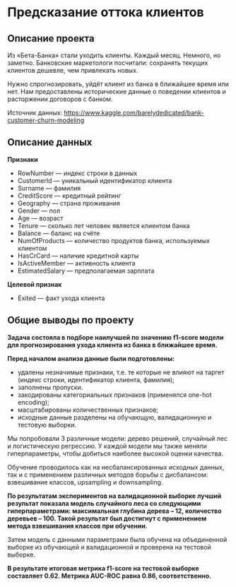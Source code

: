 # Предсказание оттока клиентов
## Описание проекта
Из «Бета-Банка» стали уходить клиенты. Каждый месяц. Немного, но заметно. Банковские маркетологи посчитали: сохранять текущих клиентов дешевле, чем привлекать новых.

Нужно спрогнозировать, уйдёт клиент из банка в ближайшее время или нет. Нам предоставлены исторические данные о поведении клиентов и расторжении договоров с банком.

Источник данных: https://www.kaggle.com/barelydedicated/bank-customer-churn-modeling

## Описание данных
**Признаки**
- RowNumber — индекс строки в данных
- CustomerId — уникальный идентификатор клиента
- Surname — фамилия
- CreditScore — кредитный рейтинг
- Geography — страна проживания
- Gender — пол
- Age — возраст
- Tenure — сколько лет человек является клиентом банка
- Balance — баланс на счёте
- NumOfProducts — количество продуктов банка, используемых клиентом
- HasCrCard — наличие кредитной карты
- IsActiveMember — активность клиента
- EstimatedSalary — предполагаемая зарплата

**Целевой признак**
- Exited — факт ухода клиента

## Общие выводы по проекту
**Задача состояла в подборе наилучшей по значению f1-score модели для прогнозирования ухода клиента из банка в ближайшее время.**

**Перед началом анализа данные были подготовлены:**
- удалены незначимые признаки, т.е. те которые не влияют на таргет (индекс строки, идентификатор клиента, фамилия);
- заполнены пропуски.
- закодированы категориальных признаков (применялся one-hot encoding);
- масштабированы количественных признаков;
- исходные данные разделены на обучающую, валидационную и тестовую выборки.

Мы попробовали 3 различные модели: дерево решений, случайный лес и логистическую регрессию. У каждой модели мы также меняли гиперпараметры, чтобы добиться наиболее высокой оценки качества.

Обучение проводилось как на несбалансированных исходных данных, так и с применением различных методов борьбы с дисбалансом: взвешивание классов, upsampling и downsampling.

**По результатам экспериментов на валидационной выборке лучший результат показала модель случайного леса со следующими гиперпараметрами: максимальная глубина дерева – 12, количество деревьев – 100. Такой результат был достигнут с применением метода взвешивания классов при обучении.**

Затем модель с данными параметрами была обучена на объединенной выборке из обучающей и валидационной и проверена на тестовой выборке.

**В результате итоговая метрика f1-score на тестовой выборке составляет 0.62. Метрика AUC-ROC равна 0.86, соответственно.**
